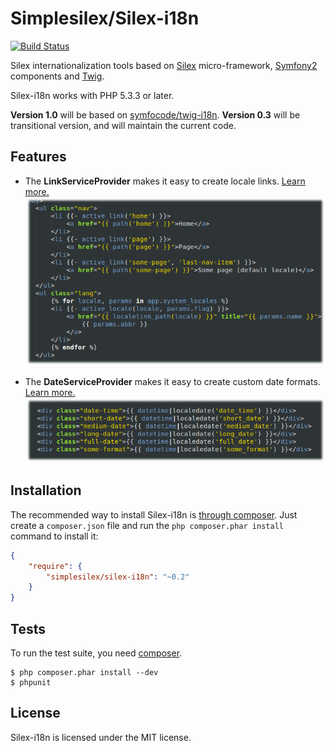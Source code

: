 Simplesilex/Silex-i18n
======================
[![Build Status](https://travis-ci.org/simplesilex/silex-i18n.svg?branch=master)](https://travis-ci.org/simplesilex/silex-i18n)

Silex internationalization tools based on [Silex][1] micro-framework, [Symfony2][2] components and [Twig][3].

Silex-i18n works with PHP 5.3.3 or later.

**Version 1.0** will be based on [symfocode/twig-i18n][4].
**Version 0.3** will be transitional version, and will maintain the current code.

## Features

* The **LinkServiceProvider** makes it easy to create locale links. [Learn more.](https://github.com/simplesilex/silex-i18n/blob/master/doc/links.md "LinkServiceProvider")
![Links](doc/img/links.png)

* The **DateServiceProvider** makes it easy to create custom date formats. [Learn more.](https://github.com/simplesilex/silex-i18n/blob/master/doc/dates.md "DateServiceProvider")
![Dates](doc/img/dates.png)

## Installation

The recommended way to install Silex-i18n is [through
composer](http://getcomposer.org). Just create a `composer.json` file and
run the `php composer.phar install` command to install it:
```json
{
    "require": {
        "simplesilex/silex-i18n": "~0.2"
    }
}
```


## Tests

To run the test suite, you need [composer](http://getcomposer.org).

    $ php composer.phar install --dev
    $ phpunit

## License

Silex-i18n is licensed under the MIT license.

[1]: http://silex.sensiolabs.org
[2]: http://symfony.com
[3]: http://twig.sensiolabs.org
[4]: https://github.com/symfocode/twig-i18n
